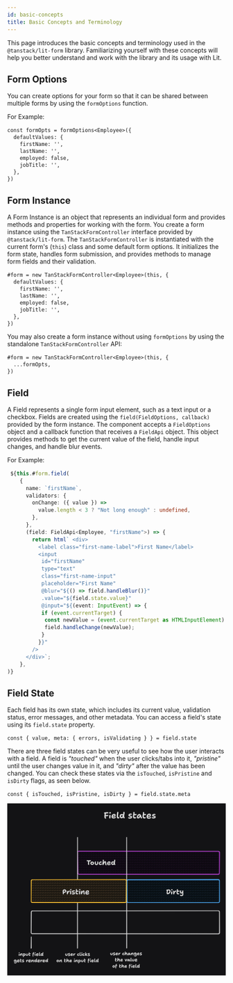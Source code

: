 ```yaml
---
id: basic-concepts
title: Basic Concepts and Terminology
---
```


This page introduces the basic concepts and terminology used in the `@tanstack/lit-form` library. Familiarizing yourself with these concepts will help you better understand and work with the library and its usage with Lit.

## Form Options

You can create options for your form so that it can be shared between multiple forms by using the `formOptions` function.

For Example:

```tsx
const formOpts = formOptions<Employee>({
  defaultValues: {
    firstName: '',
    lastName: '',
    employed: false,
    jobTitle: '',
  },
})
```

## Form Instance

A Form Instance is an object that represents an individual form and provides methods and properties for working with the form. You create a form instance using the `TanStackFormController` interface provided by `@tanstack/lit-form`. The `TanStackFormController` is instantiated with the current form's (`this`) class and some default form options. It initializes the form state, handles form submission, and provides methods to manage form fields and their validation.

```tsx
#form = new TanStackFormController<Employee>(this, {
  defaultValues: {
    firstName: '',
    lastName: '',
    employed: false,
    jobTitle: '',
  },
})
```

You may also create a form instance without using `formOptions` by using the standalone `TanStackFormController` API:

```tsx
#form = new TanStackFormController<Employee>(this, {
  ...formOpts,
})
```

## Field

A Field represents a single form input element, such as a text input or a checkbox. Fields are created using the `field(FieldOptions, callback)` provided by the form instance. The component accepts a `FieldOptions` object and a callback function that receives a `FieldApi` object. This object provides methods to get the current value of the field, handle input changes, and handle blur events.

For Example:

```ts
 ${this.#form.field(
    {
      name: `firstName`,
      validators: {
        onChange: ({ value }) =>
          value.length < 3 ? "Not long enough" : undefined,
        },
      },
      (field: FieldApi<Employee, "firstName">) => {
        return html` <div>
          <label class="first-name-label">First Name</label>
          <input
           id="firstName"
           type="text"
           class="first-name-input"
           placeholder="First Name"
           @blur="${() => field.handleBlur()}"
           .value="${field.state.value}"
           @input="${(event: InputEvent) => {
           if (event.currentTarget) {
            const newValue = (event.currentTarget as HTMLInputElement).value;
            field.handleChange(newValue);
           }
          }}"
        />
      </div>`;
    },
)}
```

## Field State

Each field has its own state, which includes its current value, validation status, error messages, and other metadata. You can access a field's state using its `field.state` property.

```tsx
const { value, meta: { errors, isValidating } } = field.state
```

There are three field states can be very useful to see how the user interacts with a field. A field is _"touched"_ when the user clicks/tabs into it, _"pristine"_ until the user changes value in it, and _"dirty"_ after the value has been changed. You can check these states via the `isTouched`, `isPristine` and `isDirty` flags, as seen below.

```tsx
const { isTouched, isPristine, isDirty } = field.state.meta
```

![Field states](https://raw.githubusercontent.com/TanStack/form/main/docs/assets/field-states.png)

